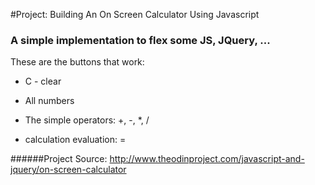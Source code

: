 #Project: Building An On Screen Calculator Using Javascript

### A simple implementation to flex some JS, JQuery, ...

These are the buttons that work:

- C - clear

- All numbers

- The simple operators: +, -, *, /

- calculation evaluation: =






######Project Source: http://www.theodinproject.com/javascript-and-jquery/on-screen-calculator
